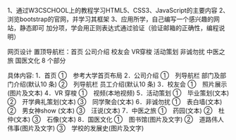 1、通过W3CSCHOOL上的教程学习HTML5、CSS3、JavaScript的主要内容
2、浏览bootstrap的官网，并学习其框架
3、应用所学，自己编写一个感兴趣的网站，静态即可
加分项，学会用正则表达式通过验证（验证邮箱的正确性，编程说明）

网页设计
置顶导航栏：首页 公司介绍 校友会 VR穿梭 活动策划 非诚勿扰 中医之旅 国医文化 8
个部分

具体内容:
1．首页
①　参考大学首页布局
2．公司介绍
①　列导航栏 部门及部门介绍(默认10 条)
②　列导航栏 员工介绍(默认10 条)
3．校友会
①　照片展示(图片及文本)
4．VR 穿梭
①　视频(本地视频)
5．活动策划
①　毕业策划(文本)
②　开学典礼策划(文本)
③　同学聚会(文本)
6．非诚勿扰
①　表白墙(文本)
②　男女神show (文本)
③　汪说(文本)
7．中医之旅
①　药园(文本)
②　杜仲(文本)
③　石像(文本)
8．国医文化
①　图书馆(图片及文字) 
②　道路伟人伟事(图片及文字)
③　学校的发展史(图片及文字)



